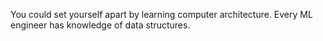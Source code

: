 You could set yourself apart by learning computer architecture. Every ML engineer has knowledge of data structures. 